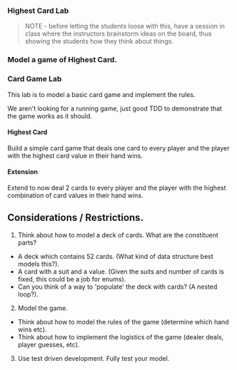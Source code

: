 ### Highest Card Lab

> NOTE - before letting the students loose with this, have a session in class where the instructors brainstorm ideas on the board, thus showing the students how they think about things.

### Model a game of Highest Card.

### Card Game Lab

This lab is to model a basic card game and implement the rules.

We aren't looking for a running game, just good TDD to demonstrate that the game works as it should.

####  Highest Card
Build a simple card game that deals one card to every player and the player with the highest card value in their hand wins.

#### Extension
Extend to now deal 2 cards to every player and the player with the highest combination of card values in their hand wins.

## Considerations / Restrictions.

1. Think about how to model a deck of cards. What are the constituent parts?
 - A deck which contains 52 cards. (What kind of data structure best models this?).
 - A card with a suit and a value. (Given the suits and number of cards is fixed, this could be a job for enums).
 - Can you think of a way to 'populate' the deck with cards? (A nested loop?).

2. Model the game.
 - Think about how to model the rules of the game (determine which hand wins etc).
 - Think about how to implement the logistics of the game (dealer deals, player guesses, etc).

3. Use test driven development. Fully test your model.
